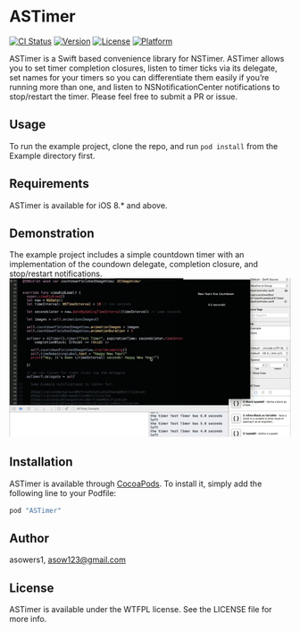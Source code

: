 # ASTimer

[![CI Status](http://img.shields.io/travis/asowers1/ASTimer.svg?style=flat)](https://travis-ci.org/asowers1/ASTimer)
[![Version](https://img.shields.io/cocoapods/v/ASTimer.svg?style=flat)](http://cocoapods.org/pods/ASTimer)
[![License](https://img.shields.io/cocoapods/l/ASTimer.svg?style=flat)](http://cocoapods.org/pods/ASTimer)
[![Platform](https://img.shields.io/cocoapods/p/ASTimer.svg?style=flat)](http://cocoapods.org/pods/ASTimer)

ASTimer is a Swift based convenience library for NSTimer. ASTimer allows you to set timer completion closures, listen to timer ticks via its delegate, set names for your timers so you can differentiate them easily if you’re running more than one, and listen to NSNotificationCenter notifications to stop/restart the timer. Please feel free to submit a PR or issue.

## Usage

To run the example project, clone the repo, and run `pod install` from the Example directory first.

## Requirements

ASTimer is available for iOS 8.* and above.

## Demonstration

The example project includes a simple countdown timer with an implementation of the coundown delegate, completion closure, and stop/restart notifications.
![alt tag](https://github.com/asowers1/ASTimer/blob/master/ASTimerExample.gif?raw=true)

## Installation

ASTimer is available through [CocoaPods](http://cocoapods.org). To install
it, simply add the following line to your Podfile:

```ruby
pod "ASTimer"
```

## Author

asowers1, asow123@gmail.com

## License

ASTimer is available under the WTFPL license. See the LICENSE file for more info.
